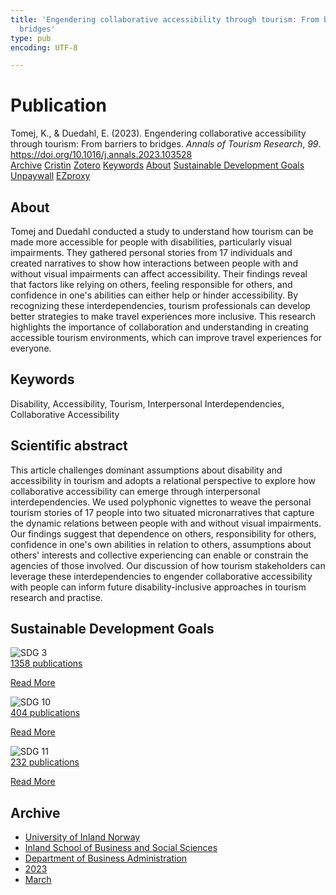```yaml
---
title: 'Engendering collaborative accessibility through tourism: From barriers to
  bridges'
type: pub
encoding: UTF-8

---
```

<h1>Publication</h1>
<article id="csl-bib-container-9BJ8TFKP" class="csl-bib-container">
  <div class="csl-bib-body"> <div class="csl-entry">Tomej, K., &#38; Duedahl, E. (2023). Engendering collaborative accessibility through tourism: From barriers to bridges. <i>Annals of Tourism Research</i>, <i>99</i>. <a href="https://doi.org/10.1016/j.annals.2023.103528">https://doi.org/10.1016/j.annals.2023.103528</a></div> </div>
  <div class="csl-bib-buttons">
    <a href="#taxonomy-article-9BJ8TFKP" alt="archive" class="csl-bib-button">Archive</a>
    <a href="https://app.cristin.no/results/show.jsf?id=2136171" alt="Cristin" class="csl-bib-button">Cristin</a>
    <a href="http://zotero.org/groups/5881554/items/9BJ8TFKP" alt="Zotero" class="csl-bib-button">Zotero</a>
    <a href="#keywords-article-9BJ8TFKP" alt="keywords" class="csl-bib-button">Keywords</a>
    <a href="#about-article-9BJ8TFKP" alt="about_pub" class="csl-bib-button">About</a>
    <a href="#sdg-article-9BJ8TFKP" alt="sdg" class="csl-bib-button">Sustainable Development Goals</a>
    <a href="https://doi.org/10.1016/j.annals.2023.103528" alt="Unpaywall" class="csl-bib-button">Unpaywall</a>
    <a href="https://doi.org/10.1016/j.annals.2023.103528" alt="EZproxy" class="csl-bib-button">EZproxy</a>
  </div>
  <div id="csl-bib-meta-container-9BJ8TFKP"></div>
</article>
<div id="csl-bib-meta-9BJ8TFKP" class="csl-bib-meta">
  <article id="about-article-9BJ8TFKP" class="about_pub-article">
    <h1>About</h1>
    Tomej and Duedahl conducted a study to understand how tourism can be made more accessible for people with disabilities, particularly visual impairments. They gathered personal stories from 17 individuals and created narratives to show how interactions between people with and without visual impairments can affect accessibility. Their findings reveal that factors like relying on others, feeling responsible for others, and confidence in one's abilities can either help or hinder accessibility. By recognizing these interdependencies, tourism professionals can develop better strategies to make travel experiences more inclusive. This research highlights the importance of collaboration and understanding in creating accessible tourism environments, which can improve travel experiences for everyone.
  </article>
  <article id="keywords-article-9BJ8TFKP" class="keywords-article">
    <h1>Keywords</h1>
    Disability, Accessibility, Tourism, Interpersonal Interdependencies, Collaborative Accessibility
  </article>
  <article id="abstract-article-9BJ8TFKP" class="abstract-article">
    <h1>Scientific abstract</h1>
    This article challenges dominant assumptions about disability and accessibility in tourism and adopts a relational perspective to explore how collaborative accessibility can emerge through interpersonal interdependencies. We used polyphonic vignettes to weave the personal tourism stories of 17 people into two situated micronarratives that capture the dynamic relations between people with and without visual impairments. Our findings suggest that dependence on others, responsibility for others, confidence in one's own abilities in relation to others, assumptions about others' interests and collective experiencing can enable or constrain the agencies of those involved. Our discussion of how tourism stakeholders can leverage these interdependencies to engender collaborative accessibility with people can inform future disability-inclusive approaches in tourism research and practise.
  </article>
  <article id="sdg-article-9BJ8TFKP" class="sdg-article">
    <h1>Sustainable Development Goals</h1>
    <div class="sdg-container"><div id="sdg3" class="sdg">
        <img src="{{< params subfolder >}}images/sdg/sdg03_en.png" class="image" alt="SDG 3">
        <div class="sdg-overlay">
          <a href="/en/archive/?key=?sdg=3#archive" class="sdg-publication-count"><span>1358</span> publications</a>
          <p><a href="https://sdgs.un.org/goals/goal3" class="sdg-read-more">Read More</a></p>
        </div>
      </div> <div id="sdg10" class="sdg">
        <img src="{{< params subfolder >}}images/sdg/sdg10_en.png" class="image" alt="SDG 10">
        <div class="sdg-overlay">
          <a href="/en/archive/?key=?sdg=10#archive" class="sdg-publication-count"><span>404</span> publications</a>
          <p><a href="https://sdgs.un.org/goals/goal10" class="sdg-read-more">Read More</a></p>
        </div>
      </div> <div id="sdg11" class="sdg">
        <img src="{{< params subfolder >}}images/sdg/sdg11_en.png" class="image" alt="SDG 11">
        <div class="sdg-overlay">
          <a href="/en/archive/?key=?sdg=11#archive" class="sdg-publication-count"><span>232</span> publications</a>
          <p><a href="https://sdgs.un.org/goals/goal11" class="sdg-read-more">Read More</a></p>
        </div>
      </div></div>
  </article>
  <article id="taxonomy-article-9BJ8TFKP" class="taxonomy-article">
    <h1>Archive</h1>
    <ul>
      <li>
        <a href="/en/archive/?key=3DCRN523">University of Inland Norway</a>
      </li>
      <li>
        <a href="/en/archive/?key=DU8Q9LN9">Inland School of Business and Social Sciences</a>
      </li>
      <li>
        <a href="/en/archive/?key=3IQA89I8">Department of Business Administration</a>
      </li>
      <li>
        <a href="/en/archive/?key=RD9NIUZB">2023</a>
      </li>
      <li>
        <a href="/en/archive/?key=UD62IL5L">March</a>
      </li>
    </ul>
  </article>
</div>
